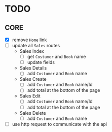 # TODO

## CORE

- [x] remove `Home` link
- [ ] update all `Sales` routes
    - Sales Index
        - [ ] get `Costumer` and `Book` name
        - [ ] update fields
    - Sales Details
        - [ ] add `Costumer` and `Book` name
    - Sales Create
        - [ ] add `Costumer` and `Book` name/Id
        - [ ] add total at the bottom of the page
    - Sales Edit
        - [ ] add `Costumer` and `Book` name/Id
        - [ ] add total at the bottom of the page
    - Sales Delete
        - [ ] add `Costumer` and `Book` name
        
- [ ] use http request to communicate with the api 
